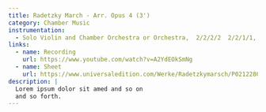 ```yaml
---
title: Radetzky March - Arr. Opus 4 (3')
category: Chamber Music
instrumentation:
  - Solo Violin and Chamber Orchestra or Orchestra,  2/2/2/2  2/2/1/1, Timp+3, Hp, Eguit., Ebass, Str.
links:
  - name: Recording
    url: https://www.youtube.com/watch?v=A2YdEOkSmNg
  - name: Sheet
    url: https://www.universaledition.com/Werke/Radetzkymarsch/P0212286
description: |
  Lorem ipsum dolor sit amed and so on
  and so forth.
---
```

